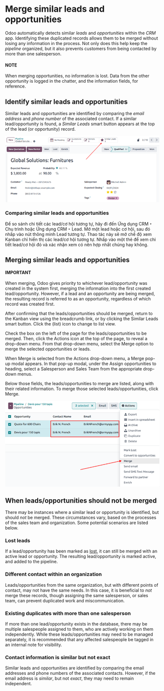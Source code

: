 # Merge similar leads and opportunities

Odoo automatically detects similar *leads* and *opportunities* within the *CRM* app. Identifying
these duplicated records allows them to be merged without losing any information in the process.
Not only does this help keep the *pipeline* organized, but it also prevents customers from being
contacted by more than one salesperson.

#### NOTE
When merging opportunities, no information is lost. Data from the other opportunity is logged in
the chatter, and the information fields, for reference.

## Identify similar leads and opportunities

Similar leads and opportunities are identified by comparing the *email address* and *phone number*
of the associated contact. If a similar lead/opportunity is found, a *Similar Leads* smart button
appears at the top of the lead (or opportunity) record.

![An opportunity record with emphasis on the Similar Leads smart button.](merge_similar/similar-smart-button.png)

### Comparing similar leads and opportunities

Để so sánh chi tiết các lead/cơ hội tương tự, hãy đi đến Ứng dụng CRM ‣ Chu trình hoặc Ứng dụng CRM ‣ Lead. Mở một lead hoặc cơ hội, sau đó nhấp vào nút thông minh Lead tương tự. Thao tác này sẽ mở chế độ xem Kanban chỉ hiển thị các lead/cơ hội tương tự. Nhấp vào một thẻ để xem chi tiết lead/cơ hội đó và xác nhận xem có nên hợp nhất chúng hay không.

## Merging similar leads and opportunities

#### IMPORTANT
When merging, Odoo gives priority to whichever lead/opportunity was created in the system first,
merging the information into the first created lead/opportunity. However, if a lead and an
opportunity are being merged, the resulting record is referred to as an opportunity, regardless
of which record was created first.

After confirming that the leads/opportunities should be merged, return to the Kanban view using the
breadcrumb link, or by clicking the Similar Leads smart button. Click the
<i class="oi oi-view-list"></i> (list) icon to change to list view.

Check the box on the left of the page for the leads/opportunities to be merged. Then, click the
<i class="fa fa-cog"></i> Actions icon at the top of the page, to reveal a drop-down menu. From
that drop-down menu, select the Merge option to merge the selected opportunities or
leads.

When Merge is selected from the <i class="fa fa-cog"></i> Actions drop-down menu, a
Merge pop-up modal appears. In that pop-up modal, under the Assign
opportunities to heading, select a Salesperson and Sales Team from the
appropriate drop-down menus.

Below those fields, the leads/opportunities to merge are listed, along with their related
information. To merge those selected leads/opportunities, click Merge.

![List of similar leads and opportunities selected for merge in the CRM app.](merge_similar/select-merge.png)

## When leads/opportunities should not be merged

There may be instances where a similar lead or opportunity is identified, but should *not* be
merged. These circumstances vary, based on the processes of the sales team and organization. Some
potential scenarios are listed below.

### Lost leads

If a lead/opportunity has been marked as [lost](lost_opportunities.md), it can still be merged
with an active lead or opportunity. The resulting lead/opportunity is marked active, and added to
the pipeline.

### Different contact within an organization

Leads/opportunities from the same organization, but with different points of contact, may not have
the same needs. In this case, it is beneficial to *not* merge these records, though assigning the
same salesperson, or sales team, can prevent duplicated work and miscommunication.

### Existing duplicates with more than one salesperson

If more than one lead/opportunity exists in the database, there may be multiple salespeople assigned
to them, who are actively working on them independently. While these leads/opportunities may need
to be managed separately, it is recommended that any affected salespeople be tagged in an internal
note for visibility.

### Contact information is similar but not exact

Similar leads and opportunities are identified by comparing the email addresses and phone numbers of
the associated contacts. However, if the email address is *similar*, but not *exact*, they may need
to remain independent.
